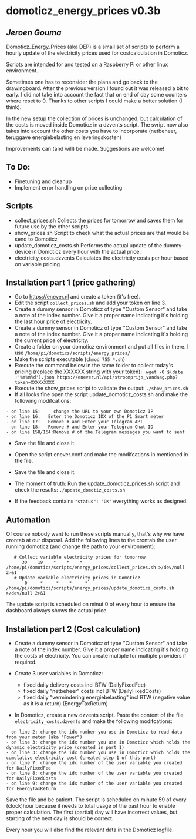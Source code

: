 # domoticz_energy_prices v0.3b
## _Jeroen Gouma_

Domoticz_Energy_Prices (aka DEP) is a small set of scripts to perform a hourly update of the electricity prices used for costcalculation in Domoticz. 

Scripts are intended for and tested on a Raspberry Pi or other linux environment.

Sometimes one has to reconsider the plans and go back to the drawingboard. After the previous version I found out it was released a bit to early. I did not take into account the fact that on end of day some counters where reset to 0. Thanks to other scripts I could make a better solution (I think).

In the new setup the collection of prices is unchanged, but calculation of the costs is moved inside Domoticz in a dzvents script. The svript now also takes into account the other costs you have to incorporate (netbeheer, teruggave energiebelasting en leveringskosten)

Improvements can (and will) be made. Suggestions are welcome!


## To Do: 
- Finetuning and cleanup
- Implement error handling on price collecting

## Scripts
- collect_prices.sh
Collects the prices for tomorrow and saves them for future use by the other scripts
- show_prices.sh
Script to check what the actual prices are that would be send to Domoticz
- update_domoticz_costs.sh
Performs the actual update of the dummy-device in Domoticz every hour with the actual price.
- electricity_costs.dzvents
Calculates the electricity costs per hour based on variable pricing

## Installation part 1 (price gathering)
- Go to https://enever.nl and create a token (it's free).
- Edit the script ```collect_prices.sh``` and add your token on line 3.
- Create a dummy sensor in Domoticz of type "Custom Sensor" and take a note of the index number. Give it a proper name indicating it's holding the last hour price of electricity.
- Create a dummy sensor in Domoticz of type "Custom Sensor" and take a note of the index number. Give it a proper name indicating it's holding the current price of electricity.
- Create a folder on your domoticz environment and put all files in there. 
 I use ```/home/pi/domoticz/scripts/energy_prices/ ```
- Make the scripts executable (```chmod 755 *.sh```)
- Execute the command below in the same folder to collect today's pricing (replace the XXXXXX string with your token):
    ``` wget -O $(date +'%Y%m%d').json https://enever.nl/api/stroomprijs_vandaag.php?token=XXXXXXXXX```
- Execute the show_prices script to validate the output:
``` ./show_prices.sh ```
- If all looks fine open the script update_domoticz_costs.sh and make the following modifcations:
```
- on line 15:     change the URL to your own Domoticz IP
- on line 16:	Enter the Domoticz IDX of the P1 Smart meter
- on line 17:	Remove # and Enter your Telegram API
- on line 18:	Remove # and Enter your Telegram Chat ID
- on line 158/164:Remove # of the Telegram messages you want to sent
```
- Save the file and close it.

- Open the script enever.conf and make the modifcations in mentioned in the file.

- Save the file and close it.

- The moment of truth: Run the update_domoticz_prices.sh script and check the results:
``` ./update_domotiz_costs.sh ```
- If the feedback contains ``` "status": "OK" ``` everything works as designed.

## Automation
Of course nobody want to run these scripts manually, that's why we have crontab at our disposal. Add the following lines to the crontab the user running domoticz (and change the path to your environment):
```
   # Collect variable electricity prices for tomorrow
      30    19    *    *    *     /home/pi/domoticz/scripts/energy_prices/collect_prices.sh >/dev/null 2>&1
   # Update variable electricity prices in Domoticz
       0     *     *    *     *   /home/pi/domoticz/scripts/energy_prices/update_domoticz_costs.sh  >/dev/null 2>&1
```
The update script is scheduled on minut 0 of every hour to ensure the dashboard always shows the actual price.

## Installation part 2 (Cost calculation)

- Create a dummy sensor in Domoticz of type "Custom Sensor" and take a note of the index number. Give it a proper name indicating it's holding the costs of electricity. You can create multiple for multiple providers if required.
- Create 3 user variables in Domoticz:
    - fixed daily delivery costs incl BTW (DailyFixedFee)
    - fixed daily "netbeheer" costs incl BTW (DailyFixedCosts)
    - fixed daily "vermindering energiebelasting" incl BTW (negative value as it is a return) (EnergyTaxReturn)

- In Domoticz, create a new dzvents script. Paste the content of the file ```electricity_costs.dzvents``` and make the following modifcations:
```
- on line 2: change the idx number you use in Domoticz to read data from your meter (aka "Power")
- on line 3: change the idx number you use in Domoticz which holds the dynamic electricity price (created in part 1)
- on line 3: change the idx number you use in Domoticz which holds the cumulative electricity cost (created step 1 of this part)
- on line 7: change the idx number of the user variable you created for DailyFixedFee
- on line 8: change the idx number of the user variable you created for DailyFixedCosts
- on line 9: change the idx number of the user variable you created for EnergyTaxReturn
```

Save the file and be patient. The script is scheduled on minute 59 of every (clock)hour because it needs to total usage of the past hour to enable proper calculation. The first (partial) day will have incorrect values, but starting of the next day is should be correct.

Every hour you will also find the relevant data in the Domoticz logfile.
